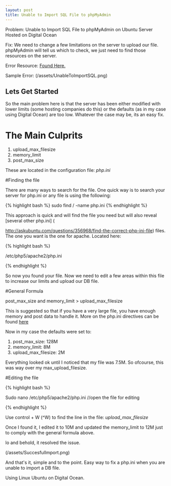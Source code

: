 ```yaml
---
layout: post
title: Unable to Import SQL File to phpMyAdmin
---
```


Problem: Unable to Import SQL File to phpMyAdmin on Ubuntu Server Hosted on Digital Ocean

Fix: We need to change a few limitations on the server to upload our file. phpMyAdmin will tell us which to check, we just need to find those resources on the server.

Error Resource: [Found Here.](http://docs.phpmyadmin.net/en/latest/faq.html#faq1-16)

Sample Error:
(/assets/UnableToImportSQL.png)

## Lets Get Started

So the main problem here is that the server has been either modified with lower limits (some hosting companies do this) or the defaults (as in my case using Digital Ocean) are too low. Whatever the case may be, its an easy fix.

# The Main Culprits

1. upload_max_filesize
2. memory_limit
3. post_max_size

These are located in the configuration file: *php.ini*

#Finding the file

There are many ways to search for the file. One quick way is to search your server for php.ini or any file is using the following:

{% highlight bash %}
sudo find / -name php.ini
{% endhighlight %}

This approach is quick and will find the file you need but will also reveal [several other php.ini] (

http://askubuntu.com/questions/356968/find-the-correct-php-ini-file) files. The one you want is the one for apache. Located here:

{% highlight bash %}

/etc/php5/apache2/php.ini

{% endhighlight %}

So now you found your file. Now we need to edit a few areas within this file to increase our limits and upload our DB file.

#General Formula

post_max_size and memory_limit > upload_max_filesize

This is suggested so that if you have a very large file, you have enough memory and post data to handle it. More on the php.ini directives can be found [here](http://php.net/manual/en/ini.core.php)

Now in my case the defaults were set to:

1. post_max_size: 128M
2. memory_limit: 8M
3. upload_max_filesize: 2M

Everything looked ok until I noticed that my file was 7.5M. So ofcourse, this was way over my max_upload_filesize. 

#Editing the file

{% highlight bash %} 

Sudo nano /etc/php5/apache2/php.ini //open the file for editing

{% endhighlight %}

Use control + W (^W) to find the line in the file: *upload_max_filesize*

Once I found it, I edited it to 10M and updated the memory_limit to 12M just to comply with the general formula above.

lo and behold, it resolved the issue.

(/assets/SuccesfulImport.png)

And that's it, simple and to the point. Easy way to fix a php.ini when you are unable to import a DB file. 

Using Linux Ubuntu on Digital Ocean.



